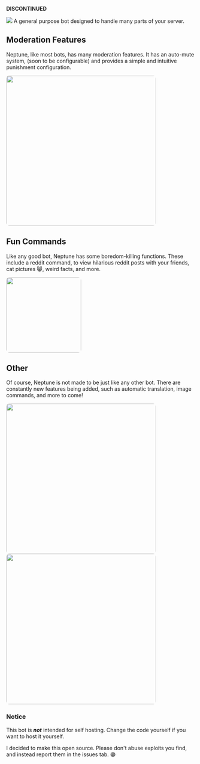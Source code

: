 **DISCONTINUED**

<img src="https://i.imgur.com/niBtKLY.png" />
A general purpose bot designed to handle many parts of your server.

## Moderation Features
Neptune, like most bots, has many moderation features. It has an auto-mute system, (soon to be configurable) and provides a simple and intuitive punishment configuration.

<img src="https://i.imgur.com/ghX150x.png" style="border-radius: 8px" width=400/><br />

## Fun Commands
Like any good bot, Neptune has some boredom-killing functions. These include a reddit command, to view hilarious reddit posts with your friends, cat pictures 😸, weird facts, and more.

<img src="https://i.imgur.com/LCdK2FC.png" style="border-radius: 8px" width=200>

## Other
Of course, Neptune is not made to be just like any other bot. There are constantly new features being added, such as automatic translation, image commands, and more to come!

<img src="https://i.imgur.com/onqe4cc.png" style="border-radius: 8px" width=400>
<img src="https://i.imgur.com/OYawQwW.png" style="border-radius: 8px" width=400>

### Notice
This bot is ***not*** intended for self hosting. Change the code yourself if you want to host it yourself.

I decided to make this open source. Please don't abuse exploits you find, and instead report them in the issues tab. 😁
